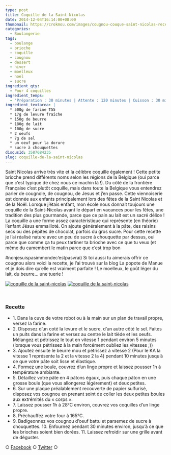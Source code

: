 ```yaml
---
type: post
title: Coquille de la Saint-Nicolas
date: 2014-12-04T16:14:00+00:00
thumbnail: https://crokmou.com/images/cougnou-couque-saint-nicolas-recette-blog-crokmou.jpg
categories:
  - Boulangerie
tags:
  - boulange
  - brioche
  - coquille
  - cougnou
  - dessert
  - hiver
  - moelleux
  - noel
  - sucre
ingredient_qty:
  - Pour 4 coquilles
ingredient_temps:
  - 'Préparation : 30 minutes | Attente : 120 minutes | Cuisson : 30 minutes'
ingredient_textarea: |
  * 500g de farine T55
  * 17g de levure fraîche
  * 150g de beurre
  * 180g de lait
  * 100g de sucre
  * 2 oeufs
  * 7g de sel
  * un oeuf pour la dorure
  * sucre à chouquettes
disqusId: 3587684235
slug: coquille-de-la-saint-nicolas
---
```


Saint Nicolas arrive très vite et la célèbre coquille également ! Cette petite brioche prend différents noms selon les régions de la Belgique (oui parce que c’est typique de chez nous ce machin là !). Du côté de la frontière Française c’est plutôt coquille, mais dans toute la Belgique vous entendrez parler de cougnole, de cougnou, de Jesus et j’en passe. Cette viennoiserie est donnée aux enfants principalement lors des fêtes de la Saint Nicolas et de la Noël. Lorsque j’étais enfant, mon école nous donnait toujours une coquille de la Saint-Nicolas avant le départ en vacances pour les fêtes, une tradition des plus gourmande, parce que ce pain au lait est un sacré délice ! La coquille a une forme assez caractéristique qui représente (en théorie) l’enfant Jésus emmailloté. On ajoute généralement à la pâte, des raisins secs ou des pépites de chocolat, parfois du gros sucre. Pour cette recette je l’ai réalisé nature avec un peu de sucre à chouquette par dessus, oui parce que comme ça tu peux tartiner ta brioche avec ce que tu veux (et même du camembert le matin parce que c’est trop bon

#nonjesuispasimmondec’estpasvrai) Si toi aussi tu aimerais offrir ce cougnou alors voici la recette, je l’ai trouvé sur la blog La popote de Manue et je dois dire qu’elle est vraiment parfaite ! Le moelleux, le goût léger du lait, du beurre… une tuerie !

[![coquille de la saint-nicolas](http://www.crokmou.com/wp-content/uploads/2015/03/cougnou-couque-saint-nicolas-recette-blog-crokmou-1.jpg)](http://www.crokmou.com/wp-content/uploads/2015/03/cougnou-couque-saint-nicolas-recette-blog-crokmou-1.jpg) [![coquille de la saint-nicolas](http://www.crokmou.com/wp-content/uploads/2015/03/cougnou-couque-saint-nicolas-recette-blog-crokmou-2.jpg)](http://www.crokmou.com/wp-content/uploads/2015/03/cougnou-couque-saint-nicolas-recette-blog-crokmou-2.jpg)

 

### Recette

* 1\. Dans la cuve de votre robot ou à la main sur un plan de travail propre, versez la farine.
* 2\. Disposez d’un coté la levure et le sucre, d’un autre côté le sel. Faites un puits dans la farine et versez au centre le lait tiède et les oeufs. Mélangez et pétrissez le tout en vitesse 1 pendant environ 5 minutes (lorsque vous pétrissez à la main forcément oubliez les vitesses ;))
* 3\. Ajoutez ensuite le beurre mou et pétrissez à vitesse 2 (Pour le KA la vitesse 1 représente la 2 et la vitesse 2 la 4) pendant 10 minutes jusqu’à ce que votre pâte soit lisse et élastique.
* 4\. Formez une boule, couvrez d’un linge propre et laissez pousser 1h à température ambiante.
* 5\. Détaillez votre pâte en 4 pâtons égaux, puis chaque pâton en une grosse boule (que vous allongerez légèrement) et deux petites.
* 6\. Sur une plaque préalablement recouverte de papier sulfurisé, disposez vos cougnou en prenant soint de coller les deux petites boules aux extrémités du « corps ».
* 7\. Laissez pousser 1h à 28°C environ, couvrez vos coquilles d’un linge propre.
* 8\. Préchauffez votre four à 165°C.
* 9\. Badigeonnez vos cougnou d’oeuf battu et parsemez de sucre à chouquettes. 10\. Enfournez pendant 30 minutes environ, jusqu’à ce que les brioches soient bien dorées. 11\. Laissez refroidir sur une grille avant de déguster.

○ [Facebook](https://www.facebook.com/crokmou.blog "Facebook") ○ [Twitter](https://twitter.com/Crokmou "Twitter") ○